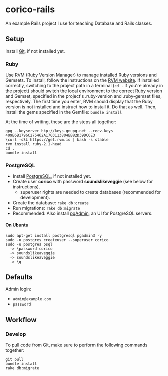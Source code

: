 # corico-rails
An example Rails project I use for teaching Database and Rails classes.

## Setup

Install [Git](http://git-scm.com/), if not installed yet.

### Ruby
Use RVM (Ruby Version Manager) to manage installed Ruby versions and Gemsets.
To install, follow the instructions on the [RVM website](https://rvm.io/).
If installed correctly, switching to the project path in a terminal (`cd .` if you're already in the project) should switch the local environment to the correct Ruby version and Gemset, specified in the project's .ruby-version and .ruby-gemset files, respectively.
The first time you enter, RVM should display that the Ruby version is not installed and instruct how to install it. Do that as well.
Then, install the gems specified in the Gemfile: `bundle install`

At the time of writing, these are the steps all together:
```
gpg --keyserver hkp://keys.gnupg.net --recv-keys 409B6B1796C275462A1703113804BB82D39DC0E3
\curl -sSL https://get.rvm.io | bash -s stable
rvm install ruby-2.1-head
cd .
bundle install
```

### PostgreSQL
* Install [PostgreSQL](http://www.postgresql.org/), if not installed yet.
* Create user **corico** with password **soundslikeveggie** (see below for instructions).
    * superuser rights are needed to create databases (recommended for development).
* Create the database: `rake db:create`
* Run migrations: `rake db:migrate`
* Recommended: Also install [pgAdmin](http://www.pgadmin.org/), an UI for PostgreSQL servers.

#### On Ubuntu
```
sudo apt-get install postgresql pgadmin3 -y
sudo -u postgres createuser --superuser corico
sudo -u postgres psql
  -> \password corico
  -> soundslikeaveggie
  -> soundslikeaveggie
  -> \q
```

## Defaults
Admin login:
* `admin@example.com`
* `password`

## Workflow
### Develop
To pull code from Git, make sure to perform the following commands together:
```
git pull
bundle install
rake db:migrate
```
